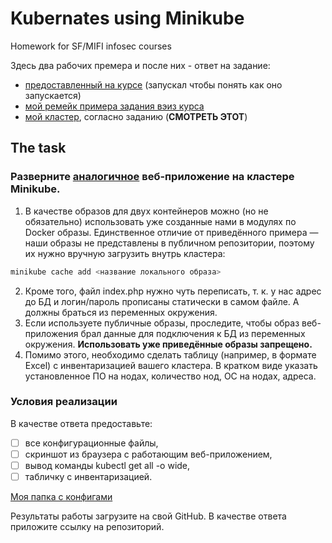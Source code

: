 # Kubernates using Minikube

Homework for SF/MIFI infosec courses

Здесь два рабочих премера и после них - ответ на задание:

- [предоставленный на курсе](./sf_example) (запускал чтобы понять как оно запускается)
- [мой ремейк примера задания вэиз курса](https://github.com/XelorR/sf_infosec_cloud-kubenretes-bare-minimum)
- [мой кластер](./my), согласно заданию (**СМОТРЕТЬ ЭТОТ**)

## The task

### Разверните [аналогичное](sf_example) веб-приложение на кластере Minikube.

1. В качестве образов для двух контейнеров можно (но не обязательно) использовать уже созданные нами в модулях по Docker образы. Единственное отличие от приведённого примера — наши образы не представлены в публичном репозитории, поэтому их нужно вручную загрузить внутрь кластера:

```bash
minikube cache add <название локального образа>
```

2. Кроме того, файл index.php нужно чуть переписать, т. к. у нас адрес до БД и логин/пароль прописаны статически в самом файле. А должны браться из переменных окружения.
3. Если используете публичные образы, проследите, чтобы образ веб-приложения брал данные для подключения к БД из переменных окружения. **Использовать уже приведённые образы запрещено.**
4. Помимо этого, необходимо сделать таблицу (например, в формате Excel) с инвентаризацией вашего кластера. В кратком виде указать установленное ПО на нодах, количество нод, ОС на нодах, адреса.

### Условия реализации

В качестве ответа предоставьте:

- [ ] все конфигурационные файлы,
- [ ] скриншот из браузера с работающим веб-приложением,
- [ ] вывод команды kubectl get all -o wide,
- [ ] табличку с инвентаризацией.

[Моя папка с конфигами](./my)

Результаты работы загрузите на свой GitHub. В качестве ответа приложите ссылку на репозиторий.
